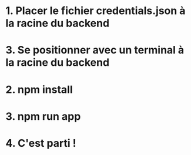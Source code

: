 # 1. Placer le fichier credentials.json à la racine du backend
# 3. Se positionner avec un terminal à la racine du backend
# 2. npm install
# 3. npm run app
# 4. C'est parti !
